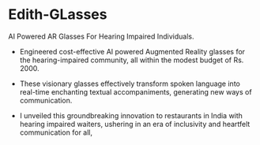 # Edith-GLasses
AI Powered AR Glasses For Hearing Impaired Individuals.
- Engineered cost-effective AI powered Augmented Reality glasses for the hearing-impaired community, all within the modest budget of Rs. 2000.

- These visionary glasses effectively transform spoken language into real-time enchanting textual accompaniments, generating new ways of communication. 

- I unveiled this groundbreaking innovation to restaurants in India with hearing impaired waiters, ushering in an era of inclusivity and heartfelt communication for all,
